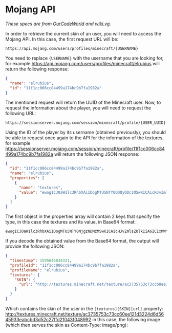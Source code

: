 # Mojang API

*These specs are from [OurCodeWorld](https://ourcodeworld.com/articles/read/1293/how-to-retrieve-the-skin-of-a-minecraft-user-from-mojang-using-python-3) and [wiki.vg](https://wiki.vg/Mojang_API).*

In order to retrieve the current skin of an user, you will need to access the Mojang API. In this case, the first request URL will be:

```
https://api.mojang.com/users/profiles/minecraft/{USERNAME}
```

You need to replace `{USERNAME}` with the username that you are looking for, for example https://api.mojang.com/users/profiles/minecraft/elrubius will return the following response:

```json
{
  "name": "elrubius",
  "id": "11f1cc006cc84499a174bc9b7fa1982a"
}
```

The mentioned request will return the UUID of the Minecraft user. Now, to request the information about the player, you will need to request the following URL:

```
https://sessionserver.mojang.com/session/minecraft/profile/{USER_UUID}
```

Using the ID of the player by its username (obtained previously), you should be able to request once again to the API for the information of the textures, for example https://sessionserver.mojang.com/session/minecraft/profile/11f1cc006cc84499a174bc9b7fa1982a will return the following JSON response:

```json
{
  "id": "11f1cc006cc84499a174bc9b7fa1982a",
  "name": "elrubius",
  "properties": [
    {
      "name": "textures",
      "value": "ewogICJ0aW1lc3RhbXAiIDogMTU5NTY0ODQyODczOSwKICAicHJvZmlsZUlkIiA6ICIxMWYxY2MwMDZjYzg0NDk5YTE3NGJjOWI3ZmExOTgyYSIsCiAgInByb2ZpbGVOYW1lIiA6ICJlbHJ1Yml1cyIsCiAgInRleHR1cmVzIiA6IHsKICAgICJTS0lOIiA6IHsKICAgICAgInVybCIgOiAiaHR0cDovL3RleHR1cmVzLm1pbmVjcmFmdC5uZXQvdGV4dHVyZS9hYzM3MzU3NTNjNzNjYzYwZWUxMjFkMzIyNGQ2ZDU2NDU5MzNlYWJjYmQzZDUyYzI3ZmZkMjEwNDNmMDQ4OTkyIgogICAgfQogIH0KfQ=="
    }
  ]
}
```

The first object in the properties array will contain 2 keys that specify the type, in this case the textures and its value, in Base64 format:

```
ewogICJ0aW1lc3RhbXAiIDogMTU5NTY0NjgzNDMzMSwKICAicHJvZmlsZUlkIiA6ICIxMWYxY2MwMDZjYzg0NDk5YTE3NGJjOWI3ZmExOTgyYSIsCiAgInByb2ZpbGVOYW1lIiA6ICJlbHJ1Yml1cyIsCiAgInRleHR1cmVzIiA6IHsKICAgICJTS0lOIiA6IHsKICAgICAgInVybCIgOiAiaHR0cDovL3RleHR1cmVzLm1pbmVjcmFmdC5uZXQvdGV4dHVyZS9hYzM3MzU3NTNjNzNjYzYwZWUxMjFkMzIyNGQ2ZDU2NDU5MzNlYWJjYmQzZDUyYzI3ZmZkMjEwNDNmMDQ4OTkyIgogICAgfQogIH0KfQ==
```

If you decode the obtained value from the Base64 format, the output will provide the following JSON:

```json
{
  "timestamp": 1595646834331,
  "profileId": "11f1cc006cc84499a174bc9b7fa1982a",
  "profileName": "elrubius",
  "textures": {
    "SKIN": {
      "url": "http://textures.minecraft.net/texture/ac3735753c73cc60ee121d3224d6d5645933eabcbd3d52c27ffd21043f048992"
    }
  }
}
```

Which contains the skin of the user in the `[textures][SKIN][url]` property: http://textures.minecraft.net/texture/ac3735753c73cc60ee121d3224d6d5645933eabcbd3d52c27ffd21043f048992 in this case, the following image (which then serves the skin as Content-Type: image/png):